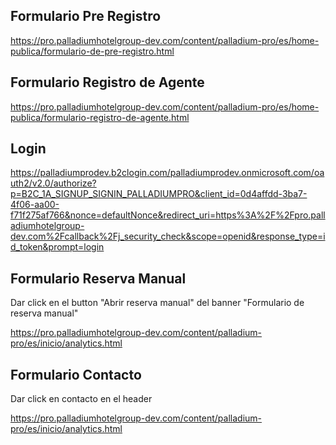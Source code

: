 
## Formulario Pre Registro

https://pro.palladiumhotelgroup-dev.com/content/palladium-pro/es/home-publica/formulario-de-pre-registro.html

## Formulario Registro de Agente

https://pro.palladiumhotelgroup-dev.com/content/palladium-pro/es/home-publica/formulario-registro-de-agente.html

## Login

https://palladiumprodev.b2clogin.com/palladiumprodev.onmicrosoft.com/oauth2/v2.0/authorize?p=B2C_1A_SIGNUP_SIGNIN_PALLADIUMPRO&client_id=0d4affdd-3ba7-4f06-aa00-f71f275af766&nonce=defaultNonce&redirect_uri=https%3A%2F%2Fpro.palladiumhotelgroup-dev.com%2Fcallback%2Fj_security_check&scope=openid&response_type=id_token&prompt=login

## Formulario Reserva Manual

Dar click en el button "Abrir reserva manual" del banner "Formulario de reserva manual"

https://pro.palladiumhotelgroup-dev.com/content/palladium-pro/es/inicio/analytics.html

## Formulario Contacto

Dar click en contacto en el header

https://pro.palladiumhotelgroup-dev.com/content/palladium-pro/es/inicio/analytics.html

